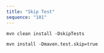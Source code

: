 ```yaml
---
title: "Skip Test"
sequence: "101"
---
```


```text
mvn clean install -DskipTests
```

```text
mvn install -Dmaven.test.skip=true
```
